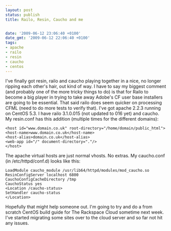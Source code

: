 ```yaml
---
layout: post
status: publish
title: Railo, Resin, Caucho and me


date: '2009-06-12 23:06:40 +0100'
date_gmt: '2009-06-12 22:06:40 +0100'
tags:
- apache
- railo
- resin
- caucho
- centos
---
```

I've finally got resin, railo and caucho playing together in a nice, no longer ripping each other's hair, out kind of way. I have to say my biggest comment (and probably one of the more tricky things to do) is that for Railo to become a big player in trying to take away Adobe's CF user base installers are going to be essential. That said railo does seem quicker on processing CFML (need to do more tests to verify that).
I've got apache 2.2.3 running on CentOS 5.3. I have railo 3.1.0.015 (not updated to 016 yet) and caucho.
My resin.conf has this addition (multiple times for the different domains):
```
<host id="www.domain.co.uk" root-directory="/home/domain/public_html">
<host-name>www.domain.co.uk</host-name>
<host-alias>domain.co.uk</host-alias>
<web-app id="/" document-directory="."/>
</host>
```
The apache virtual hosts are just normal vhosts. No extras.
My caucho.conf (in /etc/httpd/conf.d) looks like this:
```
LoadModule caucho_module /usr/lib64/httpd/modules/mod_caucho.so
ResinConfigServer localhost 6800
CauchoConfigCacheDirectory /tmp
CauchoStatus yes
<Location /caucho-status>
SetHandler caucho-status
</Location>
```
Hopefully that might help someone out. I'm going to try and do a from scratch CentOS build guide for The Rackspace Cloud sometime next week. I've started migrating some sites over to the cloud server and so far not hit any issues.

